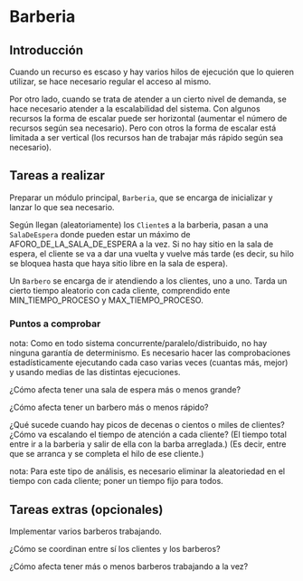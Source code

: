 # Barberia

## Introducción

Cuando un recurso es escaso y hay varios hilos de ejecución que lo quieren utilizar, se hace necesario regular el acceso al mismo.

Por otro lado, cuando se trata de atender a un cierto nivel de demanda, se hace necesario atender a la escalabilidad del sistema. Con algunos recursos la forma de escalar puede ser horizontal (aumentar el número de recursos según sea necesario). Pero con otros la forma de escalar está limitada a ser vertical (los recursos han de trabajar más rápido según sea necesario).


## Tareas a realizar

Preparar un módulo principal, `Barberia`, que se encarga de inicializar y lanzar lo que sea necesario.

Según llegan (aleatoriamente) los `Cliente`s a la barberia, pasan a una `SalaDeEspera` donde pueden estar un máximo de AFORO_DE_LA_SALA_DE_ESPERA a la vez. Si no hay sitio en la sala de espera, el cliente se va a dar una vuelta y vuelve más tarde (es decir, su hilo se bloquea hasta que haya sitio libre en la sala de espera).

Un `Barbero` se encarga de ir atendiendo a los clientes, uno a uno. Tarda un cierto tiempo aleatorio con cada cliente, comprendido ente MIN_TIEMPO_PROCESO  y MAX_TIEMPO_PROCESO.


### Puntos a comprobar

nota: Como en todo sistema concurrente/paralelo/distribuido, no hay ninguna garantía de determinismo. Es necesario hacer las comprobaciones estadísticamente ejecutando cada caso varias veces (cuantas más, mejor) y usando medias de las distintas ejecuciones.

¿Cómo afecta tener una sala de espera más o menos grande?

¿Cómo afecta tener un barbero más o menos rápido?

¿Qué sucede cuando hay picos de decenas o cientos o miles de clientes? ¿Cómo va escalando el tiempo de atención a cada cliente? (El tiempo total entre ir a la barberia y salir de ella con la barba arreglada.) (Es decir, entre que se arranca y se completa el hilo de ese cliente.)

nota: Para este tipo de análisis, es necesario eliminar la aleatoriedad en el tiempo con cada cliente; poner un tiempo fijo para todos.



## Tareas extras (opcionales)

Implementar varios barberos trabajando.

¿Cómo se coordinan entre sí los clientes y los barberos?

¿Cómo afecta tener más o menos barberos trabajando a la vez?
